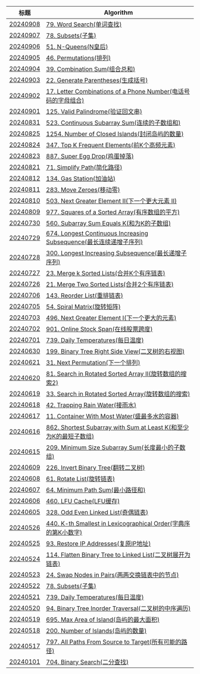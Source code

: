 | 标题 | Algorithm |
| - | - |
| [20240908](./202409/20240908.md) |[79. Word Search(单词查找)](https://leetcode.com/problems/word-search)|
| [20240907](./202409/20240907.md) |[78. Subsets(子集)](https://leetcode.com/problems/subsets)|
| [20240906](./202409/20240906.md) |[51. N-Queens(N皇后)](https://leetcode.com/problems/n-queens/description)|
| [20240905](./202409/20240905.md) |[46. Permutations(排列)](https://leetcode.com/problems/permutations/description/)|
| [20240904](./202409/20240904.md) |[39. Combination Sum(组合总和)](https://leetcode.com/problems/combination-sum/description)|
| [20240903](./202409/20240903.md) |[22. Generate Parentheses(生成括号)](https://leetcode.com/problems/generate-parentheses/)|
| [20240902](./202409/20240902.md) |[17. Letter Combinations of a Phone Number(电话号码的字母组合)](https://leetcode.com/problems/letter-combinations-of-a-phone-number/)|
| [20240901](./202409/20240901.md) |[125. Valid Palindrome(验证回文串)](https://leetcode.com/problems/valid-palindrome/)|
| [20240831](./202408/20240831.md) |[523. Continuous Subarray Sum(连续的子数组和)](https://leetcode.com/problems/continuous-subarray-sum/)|
| [20240825](./202408/20240825.md) |[1254. Number of Closed Islands(封闭岛屿的数量)](https://leetcode.com/problems/number-of-closed-islands/description/)|
| [20240824](./202408/20240824.md) |[347. Top K Frequent Elements(前K个高频元素)](https://leetcode.com/problems/top-k-frequent-elements/description/)|
| [20240823](./202408/20240823.md) |[887. Super Egg Drop(鸡蛋掉落)](https://leetcode.com/problems/super-egg-drop/description/)|
| [20240821](./202408/20240821.md) |[71. Simplify Path(简化路径)](https://leetcode.com/problems/simplify-path/description/)|
| [20240812](./202408/20240812.md) |[134. Gas Station(加油站)](https://leetcode.com/problems/gas-station/)|
| [20240811](./202408/20240811.md) |[283. Move Zeroes(移动零)](https://leetcode.com/problems/move-zeroes/description/)|
| [20240810](./202408/20240810.md) |[503. Next Greater Element II(下一个更大元素 II)](https://leetcode.com/problems/next-greater-element-ii/description/)|
| [20240809](./202408/20240809.md) |[977. Squares of a Sorted Array(有序数组的平方)](https://leetcode.com/problems/squares-of-a-sorted-array/)|
| [20240730](./202407/20240730.md) |[560. Subarray Sum Equals K(和为K的子数组)](https://leetcode.com/problems/subarray-sum-equals-k/)|
| [20240729](./202407/20240729.md) |[674. Longest Continuous Increasing Subsequence(最长连续递增子序列)](https://leetcode.com/problems/longest-continuous-increasing-subsequence/)|
| [20240728](./202407/20240728.md) |[300. Longest Increasing Subsequence(最长递增子序列)](https://leetcode.com/problems/longest-increasing-subsequence/)|
| [20240727](./202407/20240727.md) |[23. Merge k Sorted Lists(合并K个有序链表)](https://leetcode.com/problems/merge-k-sorted-lists/description/)|
| [20240726](./202407/20240726.md) |[21. Merge Two Sorted Lists(合并2个有序链表)](https://leetcode.com/problems/merge-two-sorted-lists/)|
| [20240706](./202407/20240706.md) |[143. Reorder List(重排链表)](https://leetcode.com/problems/reorder-list/description/)|
| [20240705](./202407/20240705.md) |[54. Spiral Matrix(旋转矩阵)](https://leetcode.com/problems/spiral-matrix/)|
| [20240703](./202407/20240703.md) |[496. Next Greater Element I(下一个更大的元素)](https://leetcode.com/problems/next-greater-element-i)|
| [20240702](./202407/20240702.md) |[901. Online Stock Span(在线股票跨度)](https://leetcode.com/problems/online-stock-span)|
| [20240701](./202407/20240701.md) |[739. Daily Temperatures(每日温度)](https://leetcode.com/problems/daily-temperatures)|
| [20240630](./202406/20240630.md) |[199. Binary Tree Right Side View(二叉树的右视图)](https://leetcode.com/problems/binary-tree-right-side-view/)|
| [20240621](./202406/20240621.md) |[31. Next Permutation(下一个排列)](https://leetcode.com/problems/next-permutation/)|
| [20240620](./202406/20240620.md) |[81. Search in Rotated Sorted Array II(旋转数组的搜索2)](https://leetcode.com/problems/search-in-rotated-sorted-array-ii/description/)|
| [20240619](./202406/20240619.md) |[33. Search in Rotated Sorted Array(旋转数组的搜索)](https://leetcode.com/problems/search-in-rotated-sorted-array/)|
| [20240618](./202406/20240618.md) |[42. Trapping Rain Water(接雨水)](https://leetcode-cn.com/problems/trapping-rain-water)|
| [20240617](./202406/20240617.md) |[11. Container With Most Water(盛最多水的容器)](https://leetcode.com/problems/container-with-most-water/)|
| [20240616](./202406/20240616.md) |[862. Shortest Subarray with Sum at Least K(和至少为K的最短子数组)](https://leetcode.com/problems/shortest-subarray-with-sum-at-least-k/)|
| [20240615](./202406/20240615.md) |[209. Minimum Size Subarray Sum(长度最小的子数组)](https://leetcode.com/problems/minimum-size-subarray-sum/)|
| [20240609](./202406/20240609.md) |[226. Invert Binary Tree(翻转二叉树)](https://leetcode.com/problems/invert-binary-tree/)|
| [20240608](./202406/20240608.md) |[61. Rotate List(旋转链表)](https://leetcode.com/problems/rotate-list/)|
| [20240607](./202406/20240607.md) |[64. Minimum Path Sum(最小路径和)](https://leetcode.com/problems/minimum-path-sum/description/)|
| [20240606](./202406/20240606.md) |[460. LFU Cache(LFU缓存)](https://leetcode.com/problems/lfu-cache/)|
| [20240605](./202406/20240605.md) |[328. Odd Even Linked List(奇偶链表)](https://leetcode.com/problems/odd-even-linked-list/)|
| [20240526](./202405/20240526.md) |[440. K-th Smallest in Lexicographical Order(字典序的第K小数字)](https://leetcode.com/problems/k-th-smallest-in-lexicographical-order/description/)|
| [20240525](./202405/20240525.md) |[93. Restore IP Addresses(复原IP地址)](https://leetcode.com/problems/restore-ip-addresses/)|
| [20240524](./202405/20240524.md) |[114. Flatten Binary Tree to Linked List(二叉树展开为链表)](https://leetcode.com/problems/flatten-binary-tree-to-linked-list)|
| [20240523](./202405/20240523.md) |[24. Swap Nodes in Pairs(两两交换链表中的节点)](https://leetcode.com/problems/swap-nodes-in-pairs/)|
| [20240522](./202405/20240522.md) |[78. Subsets(子集)](https://leetcode.com/problems/subsets/)|
| [20240521](./202405/20240521.md) |[739. Daily Temperatures(每日温度)](https://leetcode.com/problems/daily-temperatures/)|
| [20240520](./202405/20240520.md) |[94. Binary Tree Inorder Traversal(二叉树的中序遍历)](https://leetcode.com/problems/binary-tree-inorder-traversal/)|
| [20240519](./202405/20240519.md) |[695. Max Area of Island(岛屿的最大面积)](https://leetcode.com/problems/max-area-of-island/)|
| [20240518](./202405/20240518.md) |[200. Number of Islands(岛屿的数量)](https://leetcode.com/problems/number-of-islands/)|
| [20240517](./202405/20240517.md) |[797. All Paths From Source to Target(所有可能的路径)](https://leetcode.com/problems/all-paths-from-source-to-target/)|
| [20240101](./202405/20240101.md) |[704. Binary Search(二分查找)](https://leetcode.com/problems/binary-search/)|
